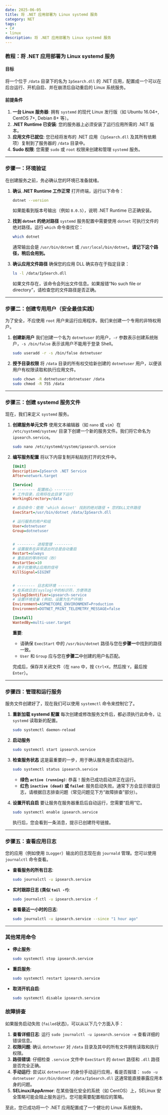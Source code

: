 ```yaml
---
date: 2025-06-05
title: 将 .NET 应用部署为 Linux systemd 服务
category: NET
tags:
- C#
- linux
description: 将 .NET 应用部署为 Linux systemd 服务
---
```


### **教程：将 .NET 应用部署为 Linux systemd 服务**

#### **目标**

将一个位于 `/data` 目录下的名为 `IpSearch.dll` 的 .NET 应用，配置成一个可以在后台运行、开机自启、并在崩溃后自动重启的 Linux 系统服务。

#### **前提条件**

1.  **一台 Linux 服务器**: 拥有 `systemd` 的现代 Linux 发行版（如 Ubuntu 16.04+, CentOS 7+, Debian 8+ 等）。
2.  **.NET Runtime 已安装**: 您的服务器上必须安装了运行应用所需的 .NET 版本。
3.  **应用文件已就位**: 您已经将发布的 .NET 应用（`IpSearch.dll` 及其所有依赖项）复制到了服务器的 `/data` 目录中。
4.  **Sudo 权限**: 您需要 `sudo` 或 `root` 权限来创建和管理 `systemd` 服务。

---

### **步骤一：环境验证**

在创建服务之前，务必确认您的环境已准备就绪。

1.  **确认 .NET Runtime 工作正常**
    打开终端，运行以下命令：
    ```bash
    dotnet --version
    ```
    如果能看到版本号输出（例如 `8.0.5`），说明 .NET Runtime 已正确安装。

2.  **找到 `dotnet` 的绝对路径**
    `systemd` 服务配置中需要使用 `dotnet` 可执行文件的绝对路径。运行 `which` 命令查找它：
    ```bash
    which dotnet
    ```
    通常输出会是 `/usr/bin/dotnet` 或 `/usr/local/bin/dotnet`。**请记下这个路径，稍后会用到。**

3.  **确认应用文件路径**
    确保您的应用 DLL 确实存在于指定目录：
    ```bash
    ls -l /data/IpSearch.dll
    ```
    如果文件存在，该命令会列出文件信息。如果报错“No such file or directory”，请检查您的文件路径是否正确。

---

### **步骤二：创建专用用户（安全最佳实践）**

为了安全，不应使用 `root` 用户来运行应用程序。我们来创建一个专用的非特权用户。

1.  **创建新用户**
    我们创建一个名为 `dotnetuser` 的用户，`-r` 参数表示创建系统账户，`-s /bin/false` 表示该用户不能用于登录 Shell。
    ```bash
    sudo useradd -r -s /bin/false dotnetuser
    ```

2.  **授予目录权限**
    将 `/data` 目录的所有权交给新创建的 `dotnetuser` 用户，以便该用户有权限读取和执行应用文件。
    ```bash
    sudo chown -R dotnetuser:dotnetuser /data
    sudo chmod -R 755 /data
    ```

---

### **步骤三：创建 systemd 服务文件**

现在，我们来定义 `systemd` 服务。

1.  **创建服务单元文件**
    使用文本编辑器（如 `nano` 或 `vim`）在 `/etc/systemd/system/` 目录下创建一个新的服务文件。我们将它命名为 `ipsearch.service`。
    ```bash
    sudo nano /etc/systemd/system/ipsearch.service
    ```

2.  **编写服务配置**
    将以下内容复制并粘贴到打开的文件中。

    ```ini
    [Unit]
    Description=IpSearch .NET Service
    After=network.target

    [Service]
    # -------- 配置核心 --------
    # 工作目录，应用将在此目录下运行
    WorkingDirectory=/data

    # 启动命令：使用 'which dotnet' 找到的绝对路径 + 您的DLL文件路径
    ExecStart=/usr/bin/dotnet /data/IpSearch.dll

    # 运行服务的用户和组
    User=dotnetuser
    Group=dotnetuser


    # -------- 进程管理 --------
    # 设置服务在异常退出时总是自动重启
    Restart=always
    # 重启前的等待时间（秒）
    RestartSec=10
    # 用于优雅停止应用的信号
    KillSignal=SIGINT


    # -------- 日志和环境 --------
    # 在系统日志(syslog)中的标识符，方便筛选
    SyslogIdentifier=ipsearch-service
    # 设置环境变量 (例如，设置为生产环境)
    Environment=ASPNETCORE_ENVIRONMENT=Production
    Environment=DOTNET_PRINT_TELEMETRY_MESSAGE=false

    [Install]
    WantedBy=multi-user.target
    ```
    **重要**:
    * 请确保 `ExecStart` 中的 `/usr/bin/dotnet` 路径与您在**步骤一**中找到的路径一致。
    * `User` 和 `Group` 应与您在**步骤二**中创建的用户名匹配。

    完成后，保存并关闭文件（在 `nano` 中，按 `Ctrl+X`，然后按 `Y`，最后按 `Enter`）。

---

### **步骤四：管理和运行服务**

服务文件创建好了，现在我们可以使用 `systemctl` 命令来控制它了。

1.  **重新加载 systemd 配置**
    每次创建或修改服务文件后，都必须执行此命令，让 `systemd` 读取新的配置。
    ```bash
    sudo systemctl daemon-reload
    ```

2.  **启动服务**
    ```bash
    sudo systemctl start ipsearch.service
    ```

3.  **检查服务状态**
    这是最重要的一步，用于确认服务是否成功运行。
    ```bash
    sudo systemctl status ipsearch.service
    ```
    * **绿色 `active (running)`**: 恭喜！服务已成功启动并正在运行。
    * **红色 `inactive (dead)` 或 `failed`**: 服务启动失败。通常下方会显示错误日志，请根据日志排查问题（常见问题见下方“故障排查”部分）。

4.  **设置开机自启**
    要让服务在服务器重启后自动运行，您需要“启用”它。
    ```bash
    sudo systemctl enable ipsearch.service
    ```
    执行后，您会看到一条消息，提示已创建符号链接。

---

### **步骤五：查看应用日志**

您的应用（例如使用 `ILogger`）输出的日志现在由 `journald` 管理。您可以使用 `journalctl` 命令查看。

* **查看服务的所有日志**:
    ```bash
    sudo journalctl -u ipsearch.service
    ```

* **实时跟踪日志 (类似 `tail -f`)**:
    ```bash
    sudo journalctl -u ipsearch.service -f
    ```

* **查看最近一小时的日志**:
    ```bash
    sudo journalctl -u ipsearch.service --since "1 hour ago"
    ```

---

### **其他常用命令**

* **停止服务**:
    ```bash
    sudo systemctl stop ipsearch.service
    ```
* **重启服务**:
    ```bash
    sudo systemctl restart ipsearch.service
    ```
* **取消开机自启**:
    ```bash
    sudo systemctl disable ipsearch.service
    ```

### **故障排查**

如果服务启动失败 (`failed`状态)，可以从以下几个方面入手：

1.  **查看详细日志**: 运行 `sudo journalctl -u ipsearch.service -e` 查看详细的错误信息。
2.  **权限问题**: 确认 `dotnetuser` 对 `/data` 目录及其中的所有文件拥有读取和执行权限。
3.  **路径错误**: 仔细检查 `.service` 文件中 `ExecStart` 的 `dotnet` 路径和 `.dll` 路径是否完全正确。
4.  **手动运行**: 尝试以 `dotnetuser` 的身份手动运行应用，看是否报错：
    `sudo -u dotnetuser /usr/bin/dotnet /data/IpSearch.dll`
    这通常能直接暴露应用本身的问题。
5.  **SELinux/AppArmor**: 在某些强化安全的系统（如 CentOS）上，SELinux 安全策略可能会阻止服务运行。您可能需要配置相应的策略。

至此，您已成功将一个 .NET 应用配置成了一个健壮的 Linux 系统服务。